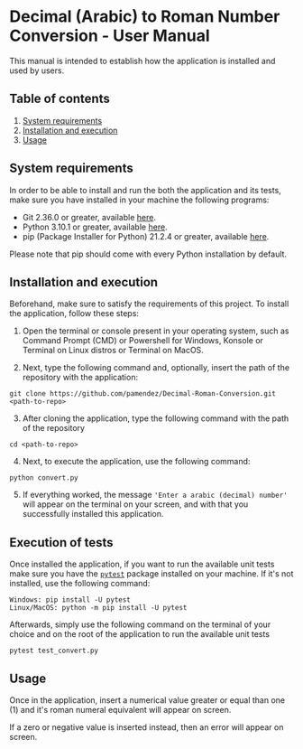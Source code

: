 # Decimal (Arabic) to Roman Number Conversion - User Manual
This manual is intended to establish how the application is installed and used by users. 

## Table of contents
1. [System requirements](#system-requirements)
2. [Installation and execution](#installation-and-execution)
3. [Usage](#usage)

## System requirements
In order to be able to install and run the both the application and its tests, make sure you have installed in your machine the following programs:

* Git 2.36.0 or greater, available [here](https://git-scm.com/downloads).
* Python 3.10.1 or greater, available [here](https://www.python.org/downloads/).
* pip (Package Installer for Python) 21.2.4 or greater, available [here](https://pypi.org/project/pip/).

Please note that pip should come with every Python installation by default.

## Installation and execution
Beforehand, make sure to satisfy the requirements of this project. To install the application, follow these steps:

1. Open the terminal or console present in your operating system, such as Command Prompt (CMD) or Powershell for Windows, Konsole or Terminal on Linux distros or Terminal on MacOS.

2. Next, type the following command and, optionally, insert the path of the repository with the application:
``` 
git clone https://github.com/pamendez/Decimal-Roman-Conversion.git <path-to-repo>
```

3. After cloning the application, type the following command with the path of the repository
```
cd <path-to-repo>
```

4. Next, to execute the application, use the following command:
```
python convert.py
``` 

5. If everything worked, the message ```'Enter a arabic (decimal) number'``` will appear on the terminal on your screen, and with that you successfully installed this application.

## Execution of tests
Once installed the application, if you want to run the available unit tests make sure you have the [`pytest`](https://docs.pytest.org/en/7.1.x/contents.html) package installed on your machine. If it's not installed, use the following command:

```
Windows: pip install -U pytest
Linux/MacOS: python -m pip install -U pytest
```

Afterwards, simply use the following command on the terminal of your choice and on the root of the application to run the available unit tests

```
pytest test_convert.py
```

## Usage
Once in the application, insert a numerical value greater or equal than one (1) and it's roman numeral equivalent will appear on screen.

If a zero or negative value is inserted instead, then an error will appear on screen.